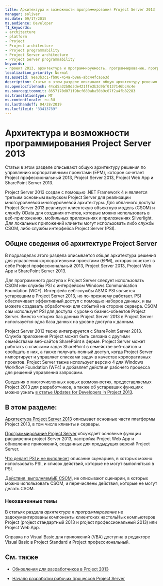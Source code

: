 ```yaml
---
title: Архитектура и возможности программирования Project Server 2013
manager: soliver
ms.date: 09/17/2015
ms.audience: Developer
f1_keywords:
- architecture
- platform
- Project
- Project architecture
- Project programmability
- Project Server architecture
- Project Server programmability
keywords:
- проект 2013, архитектура и программируемость, программирование, программирование, Project Server, проект 2013, преимущества для EPM, архитектура и Project Server
localization_priority: Normal
ms.assetid: 9ea3b3c1-fb90-454a-b8e6-abc44fca663d
description: Статьи в этом разделе описывают общую архитектуру решения по управлению корпоративными проектами (EPM), которое сочетает Project профессиональный 2013, Project Server 2013, Project Web App и SharePoint Server 2013.
ms.openlocfilehash: 44cd5a32b8d3de421ffe3b2d9bf0137146bc4c4e
ms.sourcegitcommit: 8657170d071f9bcf680aba50b9c07f2a4fb82283
ms.translationtype: MT
ms.contentlocale: ru-RU
ms.lasthandoff: 04/28/2019
ms.locfileid: "33413789"
---
```

# <a name="project-server-2013-architecture-and-programmability"></a>Архитектура и возможности программирования Project Server 2013

Статьи в этом разделе описывают общую архитектуру решения по управлению корпоративными проектами (EPM), которое сочетает Project профессиональный 2013, Project Server 2013, Project Web App и SharePoint Server 2013.
  
Project Server 2013 создан с помощью .NET Framework 4 и является третьим основным выпуском Project Server для реализации многоуровневой многоуровневой архитектуры. Для облачного доступа Project Server 2013 реализует клиентскую объектную модель (CSOM) и службу OData для создания отчетов, которые можно использовать в веб-приложениях, мобильных приложениях и приложениях Silverlight. Для локальных приложений клиенты могут использовать либо службы CSOM, либо службы интерфейса Project Server (PSI). 
  
## <a name="introduction-to-project-server-architecture"></a>Общие сведения об архитектуре Project Server

В подразделах этого раздела описывается общая архитектура решения для управления корпоративными проектами (EPM), которая сочетает в себе Project профессиональный 2013, Project Server 2013, Project Web App и SharePoint Server 2013.
  
Для программного доступа к Project Server следует использовать CSOM или службы PSI с интерфейсом Windows Communication Foundation (WCF). Интерфейс веб-службы ASMX PSI является устаревшим в Project Server 2013, но по-прежнему работает. PSI обеспечивает эффективный доступ с помощью наборов данных, и вы можете создавать обработчики для событий на стороне сервера. CSOM сам использует PSI для доступа к уровню бизнес-объектов Project Server. Вместо четырех баз данных Project Server 2013 в Project Server используется одна база данных на уровне доступа к данным.
  
Project Server 2013 тесно интегрируется с SharePoint Server 2013. Служба приложения Project может быть связана с другими семействами веб-сайтов SharePoint в ферме. Project Server может работать с списками задач SharePoint в семействе веб-сайтов и сообщать о них, а также получать полный доступ, когда Project Server импортирует и управляет списками задач в качестве корпоративных проектов. Project Server также использует версию 4 для Windows Workflow Foundation (WF4) и добавляет действия рабочего процесса для решений управления запросами.
  
Сведения о многочисленных новых возможностях, предоставляемых Project 2013 для разработчиков, а также об устаревших функциях можно узнать [в статье Updates for Developers in Project 2013](updates-for-developers-in-project-2013.md).
  
## <a name="in-this-section"></a>В этом разделе:

[Архитектура Project Server 2013](project-server-2013-architecture.md) описывает основные части платформы Project 2013, в том числе клиенты и серверы. 
  
[Программирование Project Server](project-server-programmability.md) обсуждает основные функции расширения project Server 2013, настройка Project Web App и обновление приложений, созданных для предыдущих версий Project Server. 
  
[Что делает PSI и не выполняет](what-the-psi-does-and-does-not-do.md) описание сценариев, в которых можно использовать PSI, и список действий, которые не могут выполняться в PSI. 
  
[Действия, выполняемЫЕ CSOM,](what-the-csom-does-and-does-not-do.md) не описывают сценарии, в которых можно использовать CSOM, и перечислены действия, которые не могут делать CSOM. 
  
### <a name="topics-not-covered"></a>Неохваченные темы

В статьях раздела *архитектура и программирование* не задокументированы компоненты клиентских настольНых компьютеров Project (project стандартный 2013 и project профессиональный 2013) или Project Web App. 
  
Справка по Visual Basic для приложений (VBA) доступна в редакторе Visual Basic в Project Standard и Project профессиональный.
  
## <a name="see-also"></a>См. также
<a name="bk_addresources"> </a>

- [Обновления для разработчиков в Project 2013](updates-for-developers-in-project-2013.md)
    
- [Начало разработки рабочих процессов Project Server](getting-started-developing-project-server-workflows.md)
    

